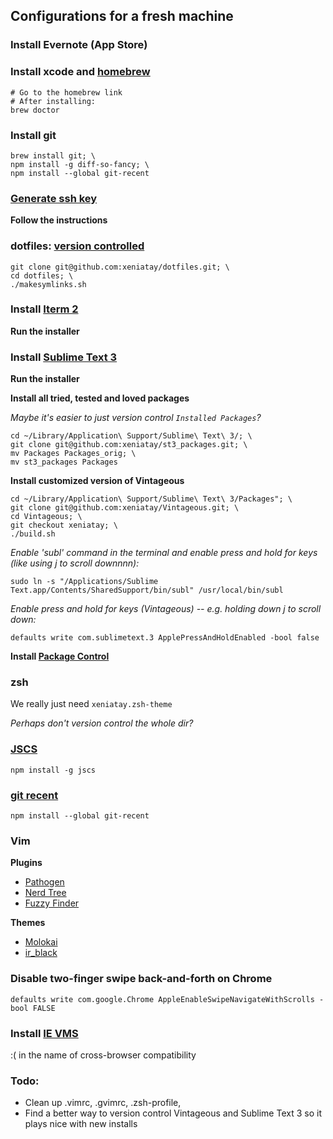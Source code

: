 ## Configurations for a fresh machine

### Install Evernote (App Store)

### Install xcode and [homebrew](http://brew.sh/)

    # Go to the homebrew link
    # After installing:
    brew doctor

### Install git

    brew install git; \
    npm install -g diff-so-fancy; \
    npm install --global git-recent

### [Generate ssh key](https://help.github.com/articles/generating-ssh-keys)

**Follow the instructions**

### dotfiles: [version controlled](http://blog.smalleycreative.com/tutorials/using-git-and-github-to-manage-your-dotfiles/)

    git clone git@github.com:xeniatay/dotfiles.git; \
    cd dotfiles; \
    ./makesymlinks.sh

### Install [Iterm 2](http://www.iterm2.com/)

**Run the installer**

### Install [Sublime Text 3](http://www.sublimetext.com/3)

**Run the installer**

**Install all tried, tested and loved packages**

*Maybe it's easier to just version control `Installed Packages`?*

    cd ~/Library/Application\ Support/Sublime\ Text\ 3/; \
    git clone git@github.com:xeniatay/st3_packages.git; \
    mv Packages Packages_orig; \
    mv st3_packages Packages

**Install customized version of Vintageous**

    cd ~/Library/Application\ Support/Sublime\ Text\ 3/Packages"; \
    git clone git@github.com:xeniatay/Vintageous.git; \
    cd Vintageous; \
    git checkout xeniatay; \
    ./build.sh

*Enable 'subl' command in the terminal and enable press and hold for keys (like using j to scroll downnnn):*

    sudo ln -s "/Applications/Sublime Text.app/Contents/SharedSupport/bin/subl" /usr/local/bin/subl
    
*Enable press and hold for keys (Vintageous) -- e.g. holding down j to scroll down:*
 
    defaults write com.sublimetext.3 ApplePressAndHoldEnabled -bool false


**Install [Package Control](https://sublime.wbond.net/installation#Manual)**

### zsh

We really just need `xeniatay.zsh-theme`

*Perhaps don't version control the whole dir?*

### [JSCS](https://medium.com/@addyosmani/auto-formatting-javascript-code-style-fe0f98a923b8)

    npm install -g jscs

### [git recent](https://github.com/paulirish/git-recent)
    
    npm install --global git-recent

### Vim

**Plugins**
- [Pathogen](https://github.com/tpope/vim-pathogen)
- [Nerd Tree](https://github.com/scrooloose/nerdtree)
- [Fuzzy Finder](https://github.com/vim-scripts/FuzzyFinder) 

**Themes**
- [Molokai](https://github.com/tomasr/dotfiles/tree/master/.vim/colors)
- [ir\_black](http://toddwerth.com/2011/07/21/the-original-ir_black-for-os-x-lion/)

### Disable two-finger swipe back-and-forth on Chrome

    defaults write com.google.Chrome AppleEnableSwipeNavigateWithScrolls -bool FALSE

### Install [IE VMS](http://infoheap.com/run-ie-on-mac-virtualbox/)

:( in the name of cross-browser compatibility

### Todo: 
- Clean up .vimrc, .gvimrc, .zsh-profile, 
- Find a better way to version control Vintageous and Sublime Text 3 so it plays nice with new installs
